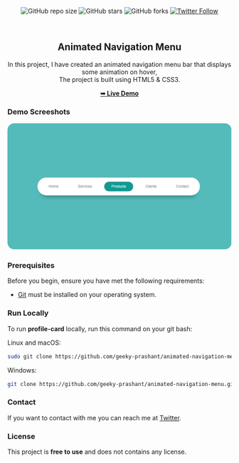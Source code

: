 <div align="center">
  
  ![GitHub repo size](https://img.shields.io/github/repo-size/geeky-prashant/animated-navigation-menu)
  ![GitHub stars](https://img.shields.io/github/stars/geeky-prashant/animated-navigation-menu?style=social)
  ![GitHub forks](https://img.shields.io/github/forks/geeky-prashant/animated-navigation-menu?style=social)
  [![Twitter Follow](https://img.shields.io/twitter/follow/geekyprashant?style=social)](https://twitter.com/intent/follow?screen_name=geekyprashant)
 
  <br />

  <h2 align="center">Animated Navigation Menu</h2>

  In this project, I have created an animated navigation menu bar that displays some animation on hover, <br />The project is built using HTML5 & CSS3.

  <a href="https://geeky-prashant.github.io/animated-navigation-menu/"><strong>➥ Live Demo</strong></a>

</div>

### Demo Screeshots

![Animated Navigation Menu Desktop Demo](./readme-images/Animated-Navigation-Menu.png "Desktop Demo")

### Prerequisites

Before you begin, ensure you have met the following requirements:

* [Git](https://git-scm.com/downloads "Download Git") must be installed on your operating system.

### Run Locally

To run **profile-card** locally, run this command on your git bash:

Linux and macOS:

```bash
sudo git clone https://github.com/geeky-prashant/animated-navigation-menu.git
```

Windows:

```bash
git clone https://github.com/geeky-prashant/animated-navigation-menu.git
```

### Contact

If you want to contact with me you can reach me at [Twitter](https://www.twitter.com/geekyprashant).

### License

This project is **free to use** and does not contains any license.
